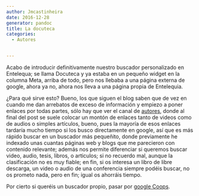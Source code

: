 ```yaml
---
author: Jmcastinheira
date: 2016-12-28
generator: pandoc
title: La docuteca
categories:
  - Autores


---
```




Acabo de introducir definitivamente nuestro buscador personalizado en
Entelequa; se llama Docuteca y ya estaba en un pequeño widget en la
columna Meta, arriba de todo, pero nos llebaba a una página externa de
google, ahora ya no, ahora nos lleva a una página propia de Entelequia.

¿Para qué sirve esto? Bueno, los que siguen el blog saben que de vez en
cuando me dan arrebatos de exceso de información y empiezo a poner
enlaces por todas partes, sólo hay que ver el canal de
[autores](http://entelequia.bligoo.com/tag/autores), donde al final del
post se suele colocar un montón de enlaces tanto de videos como de
audios o simples artículos, bueno, pues la mayoría de esos enlaces
tardaría mucho tiempo si los busco directamente en google, así que es
más rápido buscar en un buscador más pequeñito, donde previamente he
indexado unas cuantas páginas web y blogs que me parecieron con
contenido relevante; además nos permite diferenciar si queremos buscar
video, audio, tesis, libros, o articulos; si no recuerdo mal, aunque la
clasificación no es muy fiable; en fin, si os interesa un libro de libre
descarga, un video o audio de una conferencia siempre podéis buscar, no
os prometo nada, pero en fin; igual os ahorráis tiempo.

Por cierto si queréis un buscador propio, pasar por [google
Coops](http://www.google.com/coop/).
